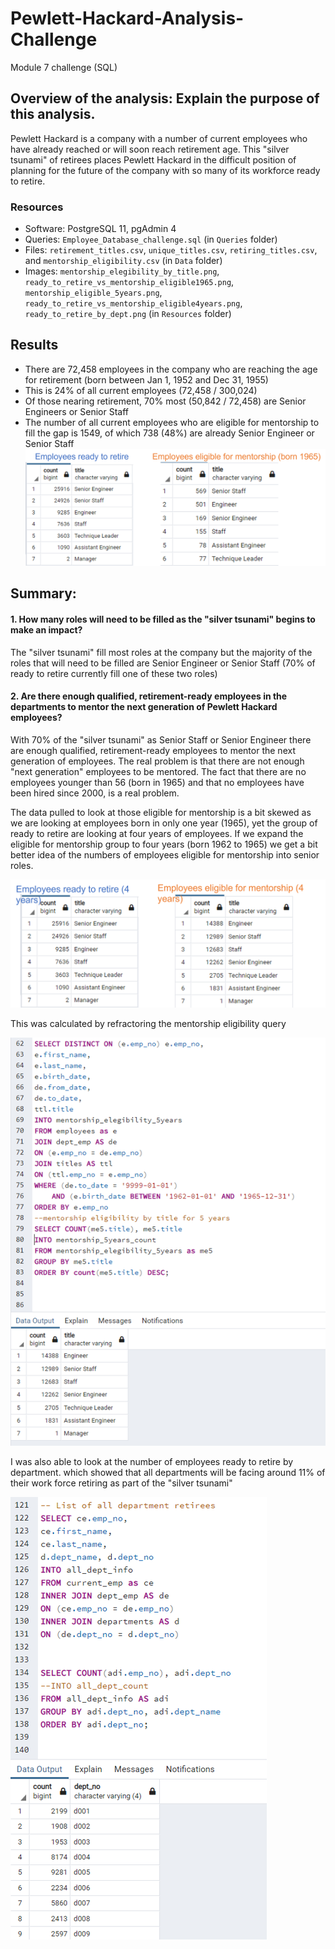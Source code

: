# Pewlett-Hackard-Analysis-Challenge
Module 7 challenge (SQL)


## Overview of the analysis: Explain the purpose of this analysis.

Pewlett Hackard is a company with a number of current employees who have already reached or will soon reach retirement age.  This "silver tsunami" of retirees places Pewlett Hackard in the difficult position of planning for the future of the company with so many of its workforce ready to retire.

### Resources
- Software: PostgreSQL 11, pgAdmin 4
- Queries: `Employee_Database_challenge.sql` (in `Queries` folder)
- Files: `retirement_titles.csv`, `unique_titles.csv`, `retiring_titles.csv`, and `mentorship_eligibility.csv` (in `Data` folder)
- Images: `mentorship_elegibility_by_title.png`, `ready_to_retire_vs_mentorship_eligible1965.png`, `mentorship_eligible_5years.png`, `ready_to_retire_vs_mentorship_eligible4years.png`, `ready_to_retire_by_dept.png` (in `Resources` folder)


## Results 

- There are 72,458 employees in the company who are reaching the age for retirement (born between Jan 1, 1952 and Dec 31, 1955)
- This is 24% of all current employees (72,458 / 300,024)
- Of those nearing retirement, 70% most (50,842 / 72,458) are Senior Engineers or Senior Staff
- The number of all current employees who are eligible for mentorship to fill the gap is 1549, of which 738 (48%) are already Senior Engineer or Senior Staff
  ![ready to retire vs eligible for mentorship](/Resources/ready_to_retire_vs_mentorship_eligible1965.png)
  


## Summary:

#### 1. How many roles will need to be filled as the "silver tsunami" begins to make an impact?
The "silver tsunami" fill most roles at the company but the majority of the roles that will need to be filled are Senior Engineer or Senior Staff (70% of ready to retire currently fill one of these two roles)

#### 2. Are there enough qualified, retirement-ready employees in the departments to mentor the next generation of Pewlett Hackard employees?
With 70% of the "silver tsunami" as Senior Staff or Senior Engineer there are enough qualified, retirement-ready employees to mentor the next generation of employees.  The real problem is that there are not enough "next generation" employees to be mentored.  The fact that there are no employees younger than 56 (born in 1965) and that no employees have been hired since 2000, is a real problem.  

The data pulled to look at those eligible for mentorship is a bit skewed as we are looking at employees born in only one year (1965), yet the group of ready to retire are looking at four years of employees.  If we expand the eligible for mentorship group to four years (born 1962 to 1965) we get a bit better idea of the numbers of employees eligible for mentorship into senior roles.

![ready to retire vs eligible for mentorship 4 years](/Resources/ready_to_retire_vs_mentorship_eligible4years.png)

This was calculated by refractoring the mentorship eligibility query

![eligible for mentorship 4 years](/Resources/mentorship_eligible_5years.png)

I was also able to look at the number of employees ready to retire by department. which showed that all departments will be facing around 11% of their work force retiring as part of the "silver tsunami"

![ready to retire by department](/Resources/ready_to_retire_by_dept.png)


